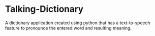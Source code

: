 # Talking-Dictionary
A dictionary application created using python that has a text-to-speech feature to pronounce the entered word and resulting meaning.
